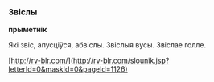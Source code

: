 ### Звіслы
**прыметнік**

Які звіс, апусціўся, абвіслы. Звіслыя вусы. Звіслае голле.

<a rel="author">[http://rv-blr.com/](http://rv-blr.com/slounik.jsp?letterId=0&maskId=0&pageId=1126)</a>
